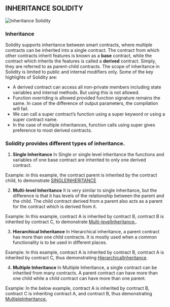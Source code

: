 ## INHERITANCE SOLIDITY
![Inheritance Solidity](https://media1.tenor.com/images/1f1ff38d5aabe5cd34e762ce9866e7c3/tenor.gif?itemid=27567652)

### Inheritance
Solidity supports inheritance between smart contracts, where multiple contracts can be inherited into a single contract. The contract from which other contracts inherit features is known as a **base** contract, while the contract which inherits the features is called a **derived** contract. Simply, they are referred to as parent-child contracts. The scope of inheritance in Solidity is limited to public and internal modifiers only. Some of the key highlights of Solidity are:
- A derived contract can access all non-private members including state variables and internal methods. But using this is not allowed.
- Function overriding is allowed provided function signature remains the same. In case of the difference of output parameters, the compilation will fail.
- We can call a super contract’s function using a super keyword or using a super contract name.
- In the case of multiple inheritances, function calls using super gives preference to most derived contracts.

### Solidity provides different types of inheritance.

1. **Single Inheritance**
In Single or single level inheritance the functions and variables of one base contract are inherited to only one derived contract.

Example: in this example, the contract parent is inherited by the contract child, to demonstrate [SINGLEINHERITANCE](https://github.com/BernardOnuh/100DaysOfSolidity/blob/main/9.Inheritance/singleinheritance.sol)

2. **Multi-level Inheritance**
It is very similar to single inheritance, but the difference is that it has levels of the relationship between the parent and the child. The child contract derived from a parent also acts as a parent for the contract which is derived from it.

Example: In this example, contract A is inherited by contract B, contract B is inherited by contract C, to demonstrate [Multi-levelInheritance.](https://github.com/BernardOnuh/100DaysOfSolidity/blob/main/9.Inheritance/MultiLevelinheritance.sol).

3. **Hierarchical Inheritance**
In Hierarchical inheritance, a parent contract has more than one child contracts. It is mostly used when a common functionality is to be used in different places.

Example: In this example, contract A is inherited by contract B, contract A is inherited by contract C, thus demonstrating [HierarchicalInheritance](https://github.com/BernardOnuh/100DaysOfSolidity/blob/main/9.Inheritance/heiricalinheritance.sol).

4. **Multiple Inheritance**
In Multiple Inheritance, a single contract can be inherited from many contracts. A parent contract can have more than one child while a child contract can have more than one parent.

Example: In the below example, contract A is inherited by contract B, contract C is inheriting contract A, and contract B, thus demonstrating [MultipleInheritance.](https://github.com/BernardOnuh/100DaysOfSolidity/blob/main/9.Inheritance/multipleinheri.sol)